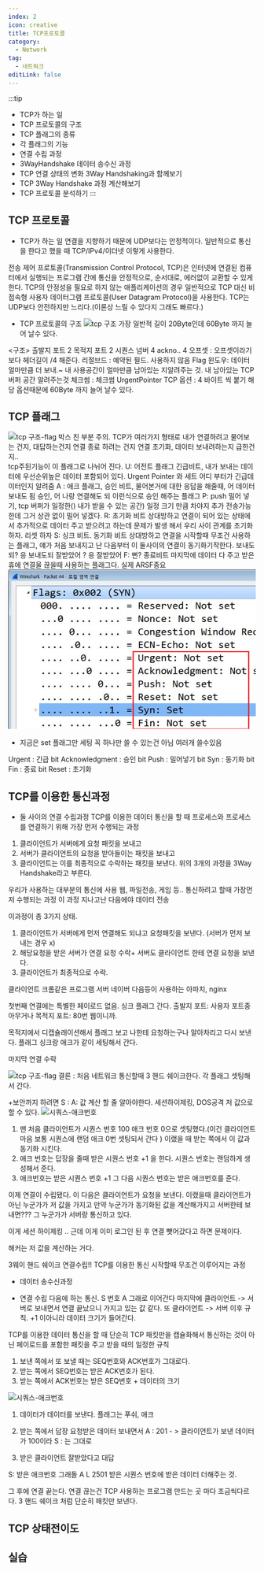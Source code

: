 ```yaml
---
index: 2
icon: creative
title: TCP프로토콜
category:
  - Network
tag:
  - 네트워크
editLink: false
---
```


:::tip

- TCP가 하는 일
- TCP 프로토콜의 구조
- TCP 플래그의 종류
- 각 플래그의 기능
- 연결 수립 과정
- 3WayHandshake 데이터 송수신 과정
- TCP 연결 상태의 변화 3Way Handshaking과 함께보기
- TCP 3Way Handshake 과정 계산해보기
- TCP 프로토콜 분석하기
  :::

## TCP 프로토콜

- TCP가 하는 일
  연결을 지향하기 때문에 UDP보다는 안정적이다. 일반적으로 통신을 한다고 했을 때
  TCP/IPv4/이더넷 이렇게 사용한다.

전송 제어 프로토콜(Transmission Control Protocol, TCP)은 인터넷에
연결된 컴퓨터에서 실행되는 프로그램 간에 통신을
안정적으로, 순서대로, 에러없이 교환할 수 있게 한다.
TCP의 안정성을 필요로 하지 않는 애플리케이션의 경우 일반적으로
TCP 대신 비접속형 사용자 데이터그램 프로토콜(User Datagram
Protocol)을 사용한다.
TCP는 UDP보다 안전하지만 느리다.(이론상 느릴 수 있다지 그래도 빠르다.)

- TCP 프로토콜의 구조
  ![tcp 구조](./img8-udp프로토콜-패킷캡처-ㅆㄹ쎼.png)
  가장 일반적 길이 20Byte인데 60Byte 까지 늘어 날수 있다.

<구조>
출발지 포트 2
목적지 포트 2
시퀀스 넘버 4
ackno.. 4
오프셋 : 오프셋이라기보다 헤더길이 /4 해준다.
리절브드 : 예약된 필드. 사용하지 않음
Flag
윈도우: 데이터 얼마만큼 더 보내.~ 내 사용공간이 얼마만큼 남아있는 지알려주는 것. 내 남아있는 TCP버퍼 공간 알려주는것
체크썸 : 체크썸
UrgentPointer
TCP 옵션 : 4 바이트 씩 붙기 해당 옵션때문에 60Byte 까지 늘어 날수 있다.

## TCP 플래그

![tcp 구조-flag](./img8-udp프로토콜-패킷캡처-ㅆㄹ쎼.png)
박스 친 부분 주의.
TCP가 여러가지 형태로
내가 연결하려고 물어보는 건지, 대답하는건지 연결 종료 하려는 건지 연결 초기화, 데이터 보내려하는지 급한건지..  
 tcp주된기능이 이 플래그로 나뉘어 진다.
U: 어전트 플래그 긴급비트, 내가 보내는 데이터에 우선순위높은 데이터 포함되어 있다.
Urgent Pointer 와 세트 어디 부터가 긴급데이터인지 알려줌
A : 애크 플래그, 승인 비트, 물어본거에 대한 응답을 해줄때, 어 데이터 보내도 됨 승인, 어 나랑 연결해도 되 이런식으로 승인 해주는 플래그
P: push 밀어 넣기, tcp 버퍼가 일정한() 내가 받을 수 있는 공간) 일정 크기 만큼 차야지 추가 전송가능한데 그거 상관 없이 밀어 넣겠다.
R: 초기화 비트 상대방하고 연결이 되어 있는 상태에서 추가적으로 데이터 주고 받으려고 하는데 문제가 발생 해서 우리 사이 관계를 초기화 하자. 리셋 하자
S: 싱크 비트. 동기화 비트 상대방하고 연결을 시작할때 무조건 사용하는 플래그, 얘가 처음 보내지고 난 다음부터 이 둘사이의 연결이 동기화기작한다. 보내도되? 응 보내도되 잘받았어 ? 응 잘받았어
F: 삔? 종료비트 마지막에 데이터 다 주고 받은 휴에 연결울 끊을때 사용하는 플래그다. 실제
ARSF중요  
![tcp 구조-flag](./img/09.tcp-플래그.png)

- 지금은 set 플래그만 세팅 꼭 하나만 쓸 수 있는건 아님 여러개 쓸수있음

Urgent : 긴급 bit
Acknowledgment : 승인 bit
Push : 밀어넣기 bit
Syn : 동기화 bit
Fin : 종료 bit
Reset : 초기화

## TCP를 이용한 통신과정

- 둘 사이의 연결 수립과정
  TCP를 이용한 데이터 통신을 할 때 프로세스와 프로세스를 연결하기 위해
  가장 먼저 수행되는 과정

1. 클라이언트가 서버에게 요청 패킷을 보내고
2. 서버가 클라이언트의 요청을 받아들이는 패킷을 보내고
3. 클라이언트는 이를 최종적으로 수락하는 패킷을 보낸다.
   위의 3개의 과정을 3Way Handshake라고 부른다.

우리가 사용하는 대부분의 통신에 사용 웹, 파일전송, 게임 등..
통신하려고 할때 가장먼저 수행되는 과정
이 과정 지나고난 다음에야 데이터 전송

이과정이 총 3가지 상태.

1. 클라이언트가 서버에게 먼저 연결해도 되냐고 요청패킷을 보낸다.
   (서버가 먼저 보내는 경우 x)
2. 해당요청을 받은 서버가 연결 요청 수락+ 서버도 클라이언트 한테 연결 요청을 보낸다.
3. 클라이언트가 최종적으로 수락.

클라이언트 크롬같은 프로그램
서버 네이버 다음등이 사용하는 아파치, nginx

첫번째 연결에는 특별한 페이로드 없음. 싱크 플래그 간다.
출발지 포트: 사용자 포트중 아무거나
목적지 포트: 80번 웹이니까.

목적지에서 디캡슐래이션해서 플래그 보고 나한테 요청하는구나 알아차리고
다시 보낸다.
플래그 싱크랑 애크가 같이 세팅해서 간다.

마지막 연결 수락

![tcp 구조-flag](./img/09.tcp-플래그-도식도.png)
결론 : 처음 네트워크 통신할때 3 핸드 쉐이크한다. 각 플래그 셋팅해서 간다.

+보안까지 하려면 S : A: 값 계산 할 줄 알아야한다.
세션하이제킹, DOS공격 저 값으로 할 수 있다.
![시쿼스-애크번호](./img/09.tcp-플래그-도식도.png)

1.  맨 처음 클라이언트가 시퀀스 번호 100 애크 번호 0으로 셋팅했다.(이건 클라이언트 마음 보통 시퀀스에 랜덤 애크 0번 셋팅되서 간다 )
    이랬을 때 받는 쪽에서 이 값과 동기화 시킨다.
2.  애크 번호는 답장을 줄때 받은 시퀀스 번호 +1 을 한다.
    시퀀스 번호는 랜덤하게 생성해서 준다.
3.  애크번호는 받은 시퀀스 번호 +1
    그 다음 시퀀스 번호는 받은 애크번호를 준다.

이제 연결이 수립됐다.
이 다음은 클라이언트가 요청을 보낸다.
이랬을때 클라이언트가 아닌 누군가가 저 값을 가지고 만약 누군가가 동기화된 값을 계산해가지고
서버한테 보내면???
그 누군가가 서버랑 통신하고 있다.

이게 세션 하이제킹 ..
근데 이게 이미 로그인 된 후 연결 뺏어갔다고 하면 문제이다.

해커는 저 값을 계산하는 거다.

3웨이 핸드 쉐이크 연결수립!! TCP를 이용한 통신 시작할때 무조건 이루어지는 과정

- 데이터 송수신과정

* 연결 수립 다음에 하는 통신. S 번호 A 그래로 이어간다
  마지막에 클라이언트 -> 서버로 보내면서 연결 끝났으니
  가지고 있는 값 같다. 또 클라이언트 -> 서버
  이후 규칙. +1 이아니라 데이터 크기가 들어간다.

TCP를 이용한 데이터 통신을 할 때 단순히 TCP 패킷만을 캡슐화해서
통신하는 것이 아닌 페이로드를 포함한 패킷을 주고 받을 때의 일정한 규칙

1. 보낸 쪽에서 또 보낼 때는 SEQ번호와 ACK번호가 그대로다.
2. 받는 쪽에서 SEQ번호는 받은 ACK번호가 된다.
3. 받는 쪽에서 ACK번호는 받은 SEQ번호 + 데이터의 크기

![시쿼스-애크번호](./img/09.tcp-플래그-도식도.png)

1. 데이터가 데이터를 보낸다.
   플래그는 푸쉬, 애크

2. 받는 쪽에서 답장 요청받은 데이터 보내면서
   A : 201 - > 클라이언트가 보낸 데이터가 100이라
   S : 는 그대로

3. 받은 클라이언트 잘받았다고 대답

S: 받은 애크번호 그래돌
A L 2501 받은 시퀀스 번호에 받은 데이터 더해주는 것.

그 후에 연결 끝는다.
연결 끊는건 TCP 사용하는 프로그램 만드는 곳 마다 조금씩다르다. 3 핸드 쉐이크 처럼 단순히 패킷만 보낸다.

## TCP 상태전이도

## 실습
